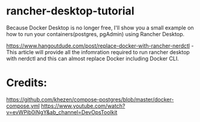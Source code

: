 # rancher-desktop-tutorial
Because Docker Desktop is no longer free, I'll show you a small example on how to run your containers(postgres, pgAdmin) using Rancher Desktop.

https://www.hangoutdude.com/post/replace-docker-with-rancher-nerdctl - This article will provide all the infomration required to run rancher desktop with nerdctl and this can almost replace Docker including Docker CLI.

# Credits:
https://github.com/khezen/compose-postgres/blob/master/docker-compose.yml
https://www.youtube.com/watch?v=evWPib0iNgY&ab_channel=DevOpsToolkit
